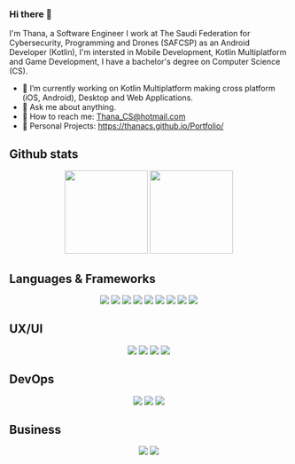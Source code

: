 ### Hi there 👋

I'm Thana, a Software Engineer I work at The Saudi Federation for Cybersecurity, Programming and Drones (SAFCSP) as an Android Developer (Kotlin), I'm intersted in Mobile Development, Kotlin Multiplatform and Game Development, I have a bachelor's degree on Computer Science (CS). 

- 🌱 I’m currently working on Kotlin Multiplatform making cross platform (iOS, Android), Desktop and Web Applications.
- 💬 Ask me about anything.
- 💌 How to reach me: Thana_CS@hotmail.com
- 🌆  Personal Projects: https://thanacs.github.io/Portfolio/

## Github stats

<p align="center">
  <img height="150px" src="https://denvercoder1-github-readme-stats.vercel.app/api/?username=ThanaCS&show_icons=true&count_private=true&theme=algolia&hide=contribs,issues"/>
  <img height="150px" src="https://github-readme-stats.vercel.app/api/top-langs/?username=ThanaCS&langs_count=9&layout=compact&theme=algolia"/>
</p>

## Languages & Frameworks

<p align="center">
  <img src="https://img.shields.io/badge/-Kotlin-f54254?style=flat&logo=Kotlin&logoColor=white"/>
  <img src="https://img.shields.io/badge/-Android-f542a4?style=flat&logo=Android&logoColor=white"/>
  <img src="https://img.shields.io/badge/-Java-e942f5?style=flat&logo=Java&logoColor=white"/>
  <img src="https://img.shields.io/badge/-python-7242f5?style=flat&logo=python&logoColor=white"/>
  <img src="https://img.shields.io/badge/-Unity-4284f5?style=flat&logo=Unity&logoColor=white"/>
  <img src="http://img.shields.io/badge/-NodeJS-6EBF20?style=flat&logo=node.js&logoColor=white"/>
  <img src="https://img.shields.io/badge/-C%20Sharp-239120?style=flat&logo=c-sharp&logoColor=white"/>
  <img src="https://img.shields.io/badge/-Swift-f59c42?style=flat&logo=Swift&logoColor=white"/>
  <img src="https://img.shields.io/badge/-HTML5-E34F26?style=flat&logo=html5&logoColor=white"/>
</p>

## UX/UI

<p align="center">
  <img src="https://img.shields.io/badge/-Figma-f54254?style=flat&logo=figma&logoColor=white"/>
  <img src="https://img.shields.io/badge/-Photoshop-f542a4?style=flat&logo=adobe-photoshop&logoColor=white"/>
  <img src="https://img.shields.io/badge/-Illustrator-e942f5?style=flat&logo=adobe-illustrator&logoColor=white"/>
  <img src="https://img.shields.io/badge/-Gimp-7242f5?style=flat&logo=gimp&logoColor=white"/>
</p>

## DevOps

<p align="center">
  <img src="https://img.shields.io/badge/-Git-426ff5?style=flat&logo=git&logoColor=white"/>
  <img src="https://img.shields.io/badge/-Github-1c3375?style=flat&logo=github&logoColor=white"/>
  <img src="https://img.shields.io/badge/-Azure-181717?style=flat&logo=Azure-devops&logoColor=white"/>
</p>

## Business
<p align="center">
  <img src="https://img.shields.io/badge/-Trello-0079BF?style=flat&logo=trello&logoColor=white"/>
  <img src="https://img.shields.io/badge/-Slack-4A154B?style=flat&logo=slack&logoColor=white"/>
</p>

